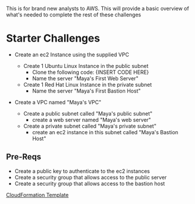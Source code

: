 This is for brand new analysts to AWS. This will provide a basic overview of what's needed to complete the rest of these challenges

# Starter Challenges

- Create an ec2 Instance using the supplied VPC 
    - Create 1 Ubuntu Linux Instance in the public subnet
        - Clone the following code: {INSERT CODE HERE} 
        - Name the server "Maya's First Web Server"
    - Create 1 Red Hat Linux Instance in the private subnet
        - Name the server "Maya's First Bastion Host"

- Create a VPC named "Maya's VPC"
    - Create a public subnet called "Maya's public subnet" 
        - create a web server named "Maya's web server" 
    - Create a private subnet called  "Maya's private subnet" 
        - create an ec2 instance in this subnet called "Maya's Bastion Host" 


## Pre-Reqs
- Create a public key to authenticate to the ec2 instances
- Create a security group that allows access to the public server
- Create a security group that allows access to the bastion host

[CloudFormation Template](https://us-east-1.console.aws.amazon.com/cloudformation/home?region=us-east-1#/stacks/create/review?templateURLhttps://aws-security-labs.s3.amazonaws.com/ec2-template.yml&stackName=starter-pack-00)
